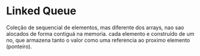 # Linked Queue

Coleção de sequencial de elementos, mas diferente dos arrays, nao sao alocados de forma contiguá na memoria. cada elemento e construído de um no, que armazena tanto o valor como uma referencia ao proximo elemento (ponteiro).
